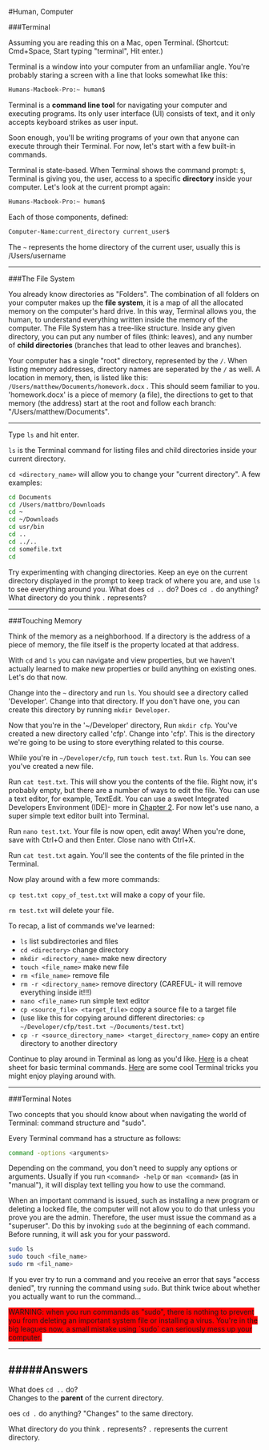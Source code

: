 #Human, Computer

###Terminal

Assuming you are reading this on a Mac, open Terminal. (Shortcut: Cmd+Space, Start typing "terminal", Hit enter.)

Terminal is a window into your computer from an unfamiliar angle.  You're probably staring a screen with a line that looks somewhat like this:

```bash
Humans-Macbook-Pro:~ human$ 
```

Terminal is a **command line tool** for navigating your computer and executing programs. Its only user interface (UI) consists of text, and it only accepts keyboard strikes as user input.

Soon enough, you'll be writing programs of your own that anyone can execute through their Terminal.  For now, let's start with a few built-in commands.

Terminal is state-based.  When Terminal shows the command prompt: `$`, Terminal is giving you, the user, access to a specific **directory** inside your computer. Let's look at the current prompt again:

```bash
Humans-Macbook-Pro:~ human$ 
```

Each of those components, defined:

```bash
Computer-Name:current_directory current_user$ 
```

The `~` represents the home directory of the current user, usually this is /Users/username

<hr>

###The File System

You already know directories as "Folders".  The combination of all folders on your computer makes up the **file system**, it is a map of all the allocated memory on the computer's hard drive.  In this way, Terminal allows you, the human, to understand everything written inside the memory of the computer.  The File System has a tree-like structure.  Inside any given directory, you can put any number of files (think: leaves), and any number of **child directories** (branches that lead to other leaves and branches).

Your computer has a single "root" directory, represented by the `/`.  When listing memory addresses, directory names are seperated by the `/` as well.  A location in memory, then, is listed like this: `/Users/matthew/Documents/homework.docx` .  This should seem familiar to you.  'homework.docx' is a piece of memory (a file), the directions to get to that memory (the address) start at the root and follow each branch: "/Users/matthew/Documents".

<hr>

Type `ls` and hit enter.

`ls` is the Terminal command for listing files and child directories inside your current directory.

`cd <directory_name>` will allow you to change your "current directory".  A few examples:

```bash
cd Documents
cd /Users/mattbro/Downloads
cd ~
cd ~/Downloads
cd usr/bin
cd ..
cd ../..
cd somefile.txt
cd
```

Try experimenting with changing directories. Keep an eye on the current directory displayed in the prompt to keep track of where you are, and use `ls` to see everything around you.  What does `cd ..` do?  Does `cd .` do anything?  What directory do you think `.` represents?

<hr>

###Touching Memory

Think of the memory as a neighborhood.  If a directory is the address of a piece of memory, the file itself is the property located at that address.

With `cd` and `ls` you can navigate and view properties, but we haven't actually learned to make new properties or build anything on existing ones.  Let's do that now.

Change into the `~` directory and run `ls`.  You should see a directory called 'Developer'.  Change into that directory.  If you don't have one, you can create this directory by running `mkdir Developer`.

Now that you're in the '~/Developer' directory, Run `mkdir cfp`.  You've created a new directory called 'cfp'.  Change into 'cfp'.  This is the directory we're going to be using to store everything related to this course.

While you're in `~/Developer/cfp`, run `touch test.txt`.  Run `ls`.  You can see you've created a new file.

Run `cat test.txt`.  This will show you the contents of the file.  Right now, it's probably empty, but there are a number of ways to edit the file.  You can use a text editor, for example, TextEdit.  You can use a sweet Integrated Developers Environment (IDE)- more in [Chapter 2]().  For now let's use nano, a super simple text editor built into Terminal.

Run `nano test.txt`.  Your file is now open, edit away!  When you're done, save with Ctrl+O and then Enter. Close nano with Ctrl+X.

Run `cat test.txt` again.  You'll see the contents of the file printed in the Terminal.

Now play around with a few more commands:

`cp test.txt copy_of_test.txt` will make a copy of your file.

`rm test.txt` will delete your file.

To recap, a list of commands we've learned:

+ `ls` list subdirectories and files
+ `cd <directory>` change directory
+ `mkdir <directory_name>` make new directory
+ `touch <file_name>` make new file
+ `rm <file_name>` remove file
+ `rm -r <directory_name>` remove directory (CAREFUL- it will remove everything inside it!!!)
+ `nano <file_name>` run simple text editor
+ `cp <source_file> <target_file>` copy a source file to a target file 
+ (use like this for copying around different directories: `cp ~/Developer/cfp/test.txt ~/Documents/test.txt`)
+ `cp -r <source_directory_name> <target_directory_name>` copy an entire directory to another directory

Continue to play around in Terminal as long as you'd like.  [Here](https://github.com/0nn0/terminal-mac-cheatsheet/wiki/Terminal-Cheatsheet-for-Mac-%28-basics-%29) is a cheat sheet for basic terminal commands.  [Here](http://www.techradar.com/us/news/computing/apple/top-25-os-x-terminal-commands-696443) are some cool Terminal tricks you might enjoy playing around with.

<hr>

###Terminal Notes

Two concepts that you should know about when navigating the world of Terminal: command structure and "sudo".

Every Terminal command has a structure as follows:

```bash
command -options <arguments>
```

Depending on the command, you don't need to supply any options or arguments.  Usually if you run `<command> -help` or `man <command>` (as in "manual"), it will display text telling you how to use the command.

When an important command is issued, such as installing a new program or deleting a locked file, the computer will not allow you to do that unless you prove you are the admin.  Therefore, the user must issue the command as a "superuser".  Do this by invoking `sudo` at the beginning of each command.  Before running, it will ask you for your password.

```bash
sudo ls
sudo touch <file_name>
sudo rm <fil_name>
```

If you ever try to run a command and you receive an error that says "access denied", try running the command using `sudo`.  But think twice about whether you actually want to run the command...

<span style="background-color:red">
WARNING: when you run commands as "sudo", there is nothing to prevent you from deleting an important system file or installing a virus.  You're in the big leagues now, a small mistake using `sudo` can seriously mess up your computer.
</span>

----------------
#####Answers
----------------
What does `cd ..` do?  
Changes to the **parent** of the current directory.

oes `cd .` do anything? 
"Changes" to the same directory.

What directory do you think `.` represents?
`.` represents the current directory.
